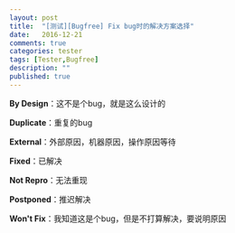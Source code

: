 ```yaml
---
layout: post
title:  "[测试][Bugfree] Fix bug时的解决方案选择"
date:   2016-12-21
comments: true
categories: tester
tags: [Tester,Bugfree]
description: ""
published: true
---
```


**By Design**：这不是个bug，就是这么设计的

**Duplicate**：重复的bug

**External**：外部原因，机器原因，操作原因等待

**Fixed**：已解决

**Not Repro**：无法重现

**Postponed**：推迟解决

**Won't Fix**：我知道这是个bug，但是不打算解决，要说明原因
